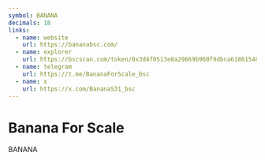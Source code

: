 ```yaml
---
symbol: BANANA
decimals: 18
links:
  - name: website
    url: https://bananabsc.com/
  - name: explorer
    url: https://bscscan.com/token/0x3d4f0513e8a29669b960f9dbca61861548a9a760
  - name: telegram
    url: https://t.me/BananaForScale_bsc
  - name: x
    url: https://x.com/BananaS31_bsc
---
```


# Banana For Scale

BANANA
